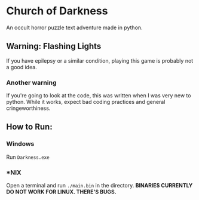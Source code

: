 # Church of Darkness    
An occult horror puzzle text adventure made in python.    
## Warning: Flashing Lights    
If you have epilepsy or a similar condition, playing this game is probably not a good idea.    
### Another warning    
If you're going to look at the code, this was written when I was very new to python. While it works, expect bad coding practices and general cringeworthiness.
## How to Run:    
### Windows    
Run `Darkness.exe`
### \*NIX    
Open a terminal and run `./main.bin` in the directory.
**BINARIES CURRENTLY DO NOT WORK FOR LINUX. THERE'S BUGS.**

